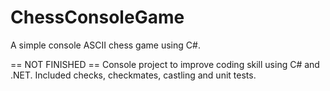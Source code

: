 # ChessConsoleGame
A simple console ASCII chess game using C#.


== NOT FINISHED ==
Console project to improve coding skill using C# and .NET. 
Included checks, checkmates, castling and unit tests.
